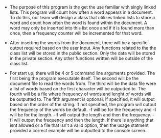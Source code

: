  * The purpose of this program is the get the use familiar with singly linked
   lists. This program will count how often a word appears in a document.
   To do this, our team will design a class that utilizes linked lists to store
   a word and count how often the word is found within the document. A word may
   only be inserted into this list once and if it is found more than once, then
   a frequency counter will be incremented for that word. 
  
 * After inserting the words from the document, there will be a specific output
   required based on the user input. Any functions related to the the class 
   list will be stored in the public section. Only the data will be stored
   in the private section. Any other functions written will be outside of the
   class list.
  
 * For start up, there will be 4 or 5 command line arguments provided.
   The first being the program executable itself. The second will be the
   document file to read the words from. The third will be the data file were
   a list of words based on the first character will be outputted to. The 
   fourth will be a file where frequency of words and lenght of words will be 
   outputted to. The fifth argument is optional. If specified, it will output
   based on the order of the string. If not specified, the program will output
   the frequency of the words be default. -f will be for the frequency and -l
   will be for the length. -lf will output the length and then the frequency.
   -fl will output the frequency and then the length. If there is anything that
   isnt allowed or a file that isn't a valid option, then the usage statment
   provided a correct example will be outputted to the console screen.
 
